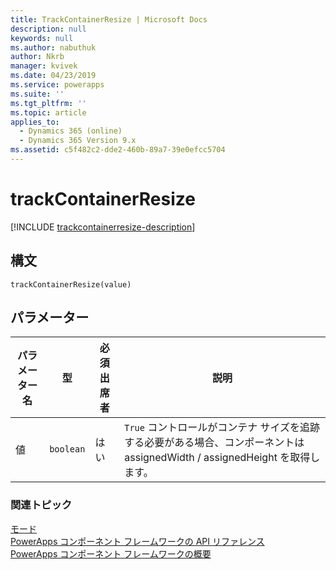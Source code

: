 ```yaml
---
title: TrackContainerResize | Microsoft Docs
description: null
keywords: null
ms.author: nabuthuk
author: Nkrb
manager: kvivek
ms.date: 04/23/2019
ms.service: powerapps
ms.suite: ''
ms.tgt_pltfrm: ''
ms.topic: article
applies_to:
  - Dynamics 365 (online)
  - Dynamics 365 Version 9.x
ms.assetid: c5f482c2-dde2-460b-89a7-39e0efcc5704
---
```


# <a name="trackcontainerresize"></a>trackContainerResize

[!INCLUDE [trackcontainerresize-description](includes/trackcontainerresize-description.md)]

## <a name="syntax"></a>構文

`trackContainerResize(value)`

## <a name="parameters"></a>パラメーター

| パラメーター名|型|必須出席者|説明|
| ------------- |----|--------|-----------|
|値|`boolean`|はい|`True` コントロールがコンテナ サイズを追跡する必要がある場合、コンポーネントは assignedWidth / assignedHeight を取得します。|


### <a name="related-topics"></a>関連トピック

[モード](../mode.md)<br/>
[PowerApps コンポーネント フレームワークの API リファレンス](../../reference/index.md)<br/>
[PowerApps コンポーネント フレームワークの概要](../../overview.md)
